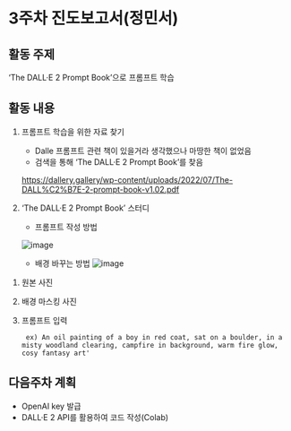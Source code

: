 # 3주차 진도보고서(정민서)
## 활동 주제
‘The DALL·E 2 Prompt Book’으로 프롬프트 학습

## 활동 내용
1. 프롬프트 학습을 위한 자료 찾기
   - 	Dalle 프롬프트 관련 책이 있을거라 생각했으나 마땅한 책이 없었음
   - 	검색을 통해 ‘The DALL·E 2 Prompt Book’를 찾음
     
      https://dallery.gallery/wp-content/uploads/2022/07/The-DALL%C2%B7E-2-prompt-book-v1.02.pdf

2. ‘The DALL·E 2 Prompt Book’ 스터디
   - 프롬프트 작성 방법
     
   ![image](https://github.com/honglll111/Graduation_Project/assets/87513761/ca6216f6-badd-45e3-9fd6-d7645bd359de)

   - 배경 바꾸는 방법
   ![image](https://github.com/honglll111/Graduation_Project/assets/87513761/f8bcef48-4a44-4824-9917-72506ccca180)
1) 원본 사진
2) 배경 마스킹 사진
3) 프롬프트 입력

        ex) An oil painting of a boy in red coat, sat on a boulder, in a misty woodland clearing, campfire in background, warm fire glow, cosy fantasy art'

## 다음주차 계획
- OpenAI key 발급 
- DALL·E 2 API를 활용하여 코드 작성(Colab)
